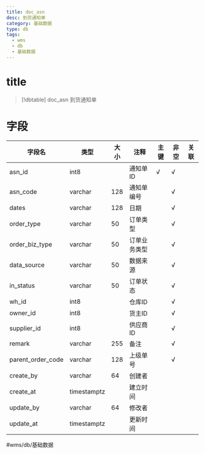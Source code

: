 ```yaml
---
title: doc_asn
desc: 到货通知单
category: 基础数据
type: db
tags:
  - wms
  - db
  - 基础数据
---
```


# title
>[!dbtable] doc_asn
> 到货通知单

# 字段
| 字段名 | 类型 | 大小 | 注释 | 主键 | 非空 | 关联 |
| --- | --- | --- | --- | --- | --- | --- |
| asn_id | int8 |  | 通知单ID | √ | √ |  |
| asn_code | varchar | 128 | 通知单编号 |  | √ |  |
| dates | varchar | 128 | 日期 |  | √ |  |
| order_type | varchar | 50 | 订单类型 |  | √ |  |
| order_biz_type | varchar | 50 | 订单业务类型 |  | √ |  |
| data_source | varchar | 50 | 数据来源 |  | √ |  |
| in_status | varchar | 50 | 订单状态 |  | √ |  |
| wh_id | int8 |  | 仓库ID |  | √ |  |
| owner_id | int8 |  | 货主ID |  | √ |  |
| supplier_id | int8 |  | 供应商ID |  | √ |  |
| remark | varchar | 255 | 备注 |  | √ |  |
| parent_order_code | varchar | 128 | 上级单号 |  | √ |  |
| create_by | varchar | 64 | 创建者 |  |  |  |
| create_at | timestamptz |  | 建立时间 |  |  |  |
| update_by | varchar | 64 | 修改者 |  |  |  |
| update_at | timestamptz |  | 更新时间 |  |  |  |
#wms/db/基础数据
